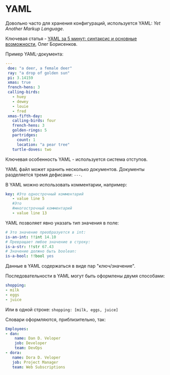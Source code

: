 # YAML

Довольно часто для хранения конфигураций, используется YAML: _Yet Another Markup Language_.

Ключевая статья - [YAML за 5 минут: синтаксис и основные возможности](https://tproger.ru/translations/yaml-za-5-minut-sintaksis-i-osnovnye-vozmozhnosti), Олег Борисенков.

Пример YAML-документа:

```yaml
---
 doe: "a deer, a female deer"
 ray: "a drop of golden sun"
 pi: 3.14159
 xmas: true
 french-hens: 3
 calling-birds:
   - huey
   - dewey
   - louie
   - fred
 xmas-fifth-day:
   calling-birds: four
   french-hens: 3
   golden-rings: 5
   partridges:
     count: 1
     location: "a pear tree"
   turtle-doves: two
```

Ключевая особенность YAML - используется система отступов.

YAML файл может хранить несколько документов. Документы разделяется тремя дефисами: `---`.

В YAML можно использовать комментарии, например:

```yaml
key: #Это однострочный комментарий
   - value line 5
   #Это
   #многострочный комментарий
   - value line 13
```

YAML позволяет явно указать тип значения в поле:

```yaml
# Это значение преобразуется в int:
is-an-int: !!int 14.10
# Превращает любое значение в строку:
is-a-str: !!str 67.43
# Значение должно быть boolean:
is-a-bool: !!bool yes
```

Данные в YAML содержаться в виде пар "ключ/значение".

Последовательности в YAML могут быть оформлены двумя способами:

```yaml
shopping: 
- milk
- eggs
- juice
```

Или в одной строке: `shopping: [milk, eggs, juice]`

Словари оформляются, приблизительно, так:

```yaml
Employees: 
- dan:
    name: Dan D. Veloper
    job: Developer
    team: DevOps
- dora:
   name: Dora D. Veloper
   job: Project Manager
   team: Web Subscriptions
```
